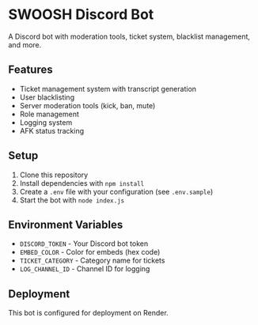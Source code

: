 # SWOOSH Discord Bot

A Discord bot with moderation tools, ticket system, blacklist management, and more.

## Features

- Ticket management system with transcript generation
- User blacklisting
- Server moderation tools (kick, ban, mute)
- Role management
- Logging system
- AFK status tracking

## Setup

1. Clone this repository
2. Install dependencies with `npm install`
3. Create a `.env` file with your configuration (see `.env.sample`)
4. Start the bot with `node index.js`

## Environment Variables

- `DISCORD_TOKEN` - Your Discord bot token
- `EMBED_COLOR` - Color for embeds (hex code)
- `TICKET_CATEGORY` - Category name for tickets
- `LOG_CHANNEL_ID` - Channel ID for logging

## Deployment

This bot is configured for deployment on Render.